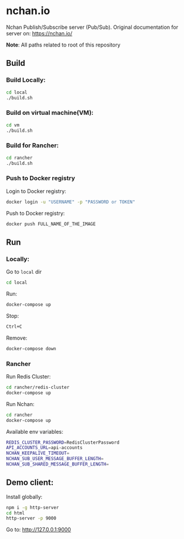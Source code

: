 # nchan.io

Nchan Publish/Subscribe server (Pub/Sub). 
Original documentation for server on: https://nchan.io/

**Note**: All paths related to root of this repository

## Build

### Build Locally:

```bash
cd local
./build.sh
```

### Build on virtual machine(VM):

```bash
cd vm
./build.sh
```

### Build for Rancher:

```bash
cd rancher
./build.sh
```

### Push to Docker registry

Login to Docker registry:

```bash
docker login -u "USERNAME" -p "PASSWORD or TOKEN"
```

Push to Docker registry:

```bash
docker push FULL_NAME_OF_THE_IMAGE
```

## Run

### Locally:
Go to `local` dir
```bash
cd local
```
Run:
```bash
docker-compose up
```
Stop:
```bash
Ctrl+C
```

Remove:
```bash
docker-compose down
```

### Rancher

Run Redis Cluster:

```bash
cd rancher/redis-cluster
docker-compose up
```

Run Nchan:

 ```bash
 cd rancher
 docker-compose up
 ```

Available env variables:
```bash
REDIS_CLUSTER_PASSWORD=RedisClusterPassword
API_ACCOUNTS_URL=api-accounts
NCHAN_KEEPALIVE_TIMEOUT=
NCHAN_SUB_USER_MESSAGE_BUFFER_LENGTH=
NCHAN_SUB_SHARED_MESSAGE_BUFFER_LENGTH=
```

## Demo client:

Install globally:

```bash
npm i -g http-server
cd html
http-server -p 9000
```

Go to:
http://127.0.0.1:9000 